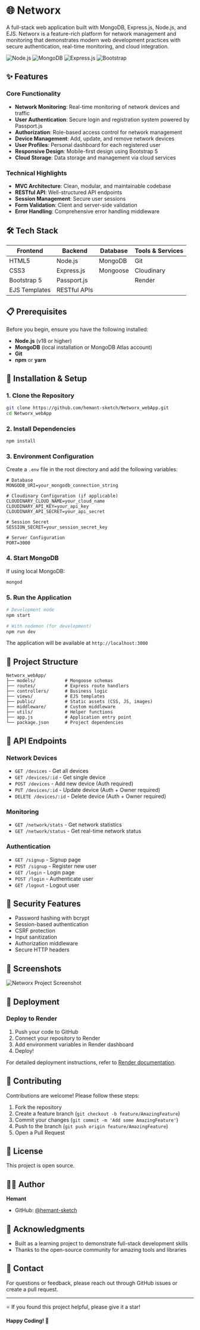 # 🌐 Networx

A full-stack web application built with MongoDB, Express.js, Node.js, and EJS. Networx is a feature-rich platform for network management and monitoring that demonstrates modern web development practices with secure authentication, real-time monitoring, and cloud integration.

![Node.js](https://img.shields.io/badge/Node.js-v18+-green)
![MongoDB](https://img.shields.io/badge/MongoDB-Database-brightgreen)
![Express.js](https://img.shields.io/badge/Express.js-Backend-blue)
![Bootstrap](https://img.shields.io/badge/Bootstrap-5-purple)

## ✨ Features

### Core Functionality
- **Network Monitoring**: Real-time monitoring of network devices and traffic
- **User Authentication**: Secure login and registration system powered by Passport.js
- **Authorization**: Role-based access control for network management
- **Device Management**: Add, update, and remove network devices
- **User Profiles**: Personal dashboard for each registered user
- **Responsive Design**: Mobile-first design using Bootstrap 5
- **Cloud Storage**: Data storage and management via cloud services

### Technical Highlights
- **MVC Architecture**: Clean, modular, and maintainable codebase
- **RESTful API**: Well-structured API endpoints
- **Session Management**: Secure user sessions
- **Form Validation**: Client and server-side validation
- **Error Handling**: Comprehensive error handling middleware

## 🛠️ Tech Stack

| Frontend | Backend | Database | Tools & Services |
|----------|---------|----------|------------------|
| HTML5 | Node.js | MongoDB | Git |
| CSS3 | Express.js | Mongoose | Cloudinary |
| Bootstrap 5 | Passport.js | | Render |
| EJS Templates | RESTful APIs | | |

## 📋 Prerequisites

Before you begin, ensure you have the following installed:
- **Node.js** (v18 or higher)
- **MongoDB** (local installation or MongoDB Atlas account)
- **Git**
- **npm** or **yarn**

## 🚀 Installation & Setup

### 1. Clone the Repository
```bash
git clone https://github.com/hemant-sketch/Networx_webApp.git
cd Networx_webApp
```

### 2. Install Dependencies
```bash
npm install
```

### 3. Environment Configuration
Create a `.env` file in the root directory and add the following variables:

```env
# Database
MONGODB_URI=your_mongodb_connection_string

# Cloudinary Configuration (if applicable)
CLOUDINARY_CLOUD_NAME=your_cloud_name
CLOUDINARY_API_KEY=your_api_key
CLOUDINARY_API_SECRET=your_api_secret

# Session Secret
SESSION_SECRET=your_session_secret_key

# Server Configuration
PORT=3000
```

### 4. Start MongoDB
If using local MongoDB:
```bash
mongod
```

### 5. Run the Application
```bash
# Development mode
npm start

# With nodemon (for development)
npm run dev
```

The application will be available at `http://localhost:3000`

## 📁 Project Structure

```
Networx_webApp/
├── models/           # Mongoose schemas
├── routes/           # Express route handlers
├── controllers/      # Business logic
├── views/            # EJS templates
├── public/           # Static assets (CSS, JS, images)
├── middleware/       # Custom middleware
├── utils/            # Helper functions
├── app.js            # Application entry point
└── package.json      # Project dependencies
```

## 🎯 API Endpoints

### Network Devices
- `GET /devices` - Get all devices
- `GET /devices/:id` - Get single device
- `POST /devices` - Add new device (Auth required)
- `PUT /devices/:id` - Update device (Auth + Owner required)
- `DELETE /devices/:id` - Delete device (Auth + Owner required)

### Monitoring
- `GET /network/stats` - Get network statistics
- `GET /network/status` - Get real-time network status

### Authentication
- `GET /signup` - Signup page
- `POST /signup` - Register new user
- `GET /login` - Login page
- `POST /login` - Authenticate user
- `GET /logout` - Logout user

## 🔐 Security Features

- Password hashing with bcrypt
- Session-based authentication
- CSRF protection
- Input sanitization
- Authorization middleware
- Secure HTTP headers

## 🎨 Screenshots

![Networx Project Screenshot](https://github.com/hemant-sketch/Portfolio/blob/main/public/Networx.png)

## 🚢 Deployment

### Deploy to Render

1. Push your code to GitHub
2. Connect your repository to Render
3. Add environment variables in Render dashboard
4. Deploy!

For detailed deployment instructions, refer to [Render documentation](https://render.com/docs).

## 🤝 Contributing

Contributions are welcome! Please follow these steps:

1. Fork the repository
2. Create a feature branch (`git checkout -b feature/AmazingFeature`)
3. Commit your changes (`git commit -m 'Add some AmazingFeature'`)
4. Push to the branch (`git push origin feature/AmazingFeature`)
5. Open a Pull Request

## 📝 License

This project is open source.

## 👨‍💻 Author

**Hemant**
- GitHub: [@hemant-sketch](https://github.com/hemant-sketch)

## 🙏 Acknowledgments

- Built as a learning project to demonstrate full-stack development skills
- Thanks to the open-source community for amazing tools and libraries

## 📧 Contact

For questions or feedback, please reach out through GitHub issues or create a pull request.

---

⭐ If you found this project helpful, please give it a star!

**Happy Coding! 🚀**
